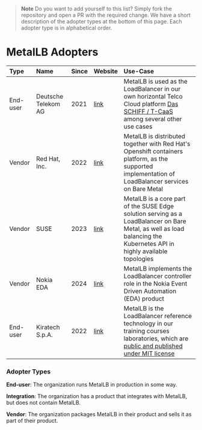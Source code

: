 
> **Note**
> Do you want to add yourself to this list? Simply fork the repository and open a PR with the required change.
> We have a short description of the adopter types at the bottom of this page. Each adopter type is in alphabetical order.

# MetalLB Adopters

| Type | Name | Since | Website | Use-Case |
|:-|:-|:-|:-|:-|
| End-user | Deutsche Telekom AG | 2021 | [link](https://www.telekom.com) | MetalLB is used as the LoadBalancer in our own horizontal Telco Cloud platform [Das SCHIFF / T-CaaS](https://github.com/telekom/das-schiff) among several other use cases |
| Vendor | Red Hat, Inc. | 2022 | [link](https://www.redhat.com) | MetalLB is distributed together with Red Hat's Openshift containers platform, as the supported implementation of LoadBalancer services on Bare Metal|
| Vendor | SUSE | 2023 | [link](https://www.suse.com) | MetalLB is a core part of the SUSE Edge solution serving as a LoadBalancer on Bare Metal, as well as load balancing the Kubernetes API in highly available topologies |
| Vendor | Nokia EDA | 2024 | [link](https://docs.eda.dev) | MetalLB implements the LoadBalancer controller role in the Nokia Event Driven Automation (EDA) product|
| End-user | Kiratech S.p.A. | 2022 | [link](https://www.kiratech.it/) | MetalLB is the LoadBalancer reference technology in our training courses laboratories, which are [public and published under MIT license](https://github.com/kiratech/labs) |


### Adopter Types

**End-user**: The organization runs MetalLB in production in some way.

**Integration**: The organization has a product that integrates with MetalLB, but does not contain MetalLB.

**Vendor**: The organization packages MetalLB in their product and sells it as part of their product.
